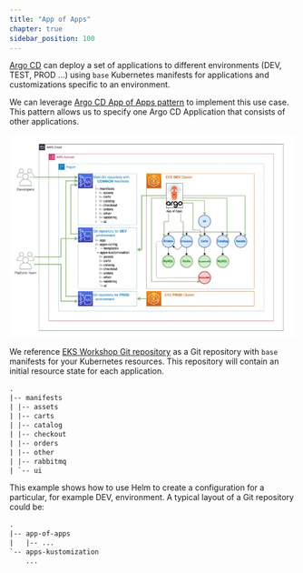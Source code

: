 ```yaml
---
title: "App of Apps"
chapter: true
sidebar_position: 100
---
```


[Argo CD](https://argoproj.github.io/cd/) can deploy a set of applications to different environments (DEV, TEST, PROD ...) using `base` Kubernetes manifests for applications and customizations specific to an environment.

We can leverage [Argo CD App of Apps pattern](https://argo-cd.readthedocs.io/en/stable/operator-manual/cluster-bootstrapping/) to implement this use case. This pattern allows us to specify one Argo CD Application that consists of other applications.

![argo-cd-app-of-apps](assets/argocd-app-of-apps.webp)

We reference [EKS Workshop Git repository](https://github.com/aws-samples/eks-workshop-v2/tree/main/manifests/base-application) as a Git repository with `base` manifests for your Kubernetes resources. This repository will contain an initial resource state for each application.

```
.
|-- manifests
| |-- assets
| |-- carts
| |-- catalog
| |-- checkout
| |-- orders
| |-- other
| |-- rabbitmq
| `-- ui
```

This example shows how to use Helm to create a configuration for a particular, for example DEV, environment.
A typical layout of a Git repository could be:

```
.
|-- app-of-apps
|   |-- ...
`-- apps-kustomization
    ...
```
